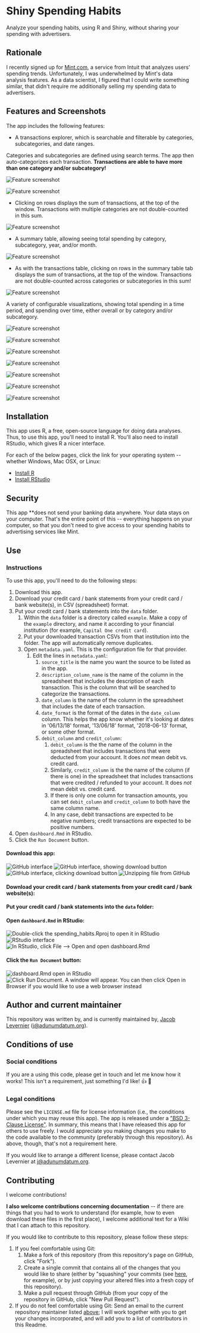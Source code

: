 # Shiny Spending Habits

Analyze your spending habits, using R and Shiny, without sharing your spending with advertisers.

## Rationale

I recently signed up for [Mint.com](https://mint.com), a service from Intuit that analyzes users' spending trends. Unfortunately, I was underwhelmed by Mint's data analysis features. As a data scientist, I figured that I could write something similar, that didn't require me additionally selling my spending data to advertisers.

## Features and Screenshots

The app includes the following features:

- A transactions explorer, which is searchable and filterable by categories, subcategories, and date ranges.

Categories and subcategories are defined using search terms. The app then auto-categorizes each transaction. **Transactions are able to have more than one category and/or subcategory!**

![Feature screenshot](images/features/screenshot_00.png)

![Feature screenshot](images/features/screenshot_01.png)

- Clicking on rows displays the sum of transactions, at the top of the window. Transactions with multiple categories are not double-counted in this sum.

![Feature screenshot](images/features/screenshot_02.png)

- A summary table, allowing seeing total spending by category, subcategory, year, and/or month.

![Feature screenshot](images/features/screenshot_03.png)

- As with the transactions table, clicking on rows in the summary table tab displays the sum of transactions, at the top of the window. Transactions are not double-counted across categories or subcategories in this sum!

![Feature screenshot](images/features/screenshot_04.png)

A variety of configurable visualizations, showing total spending in a time period, and spending over time, either overall or by category and/or subcategory.

![Feature screenshot](images/features/screenshot_05.png)

![Feature screenshot](images/features/screenshot_06.png)

![Feature screenshot](images/features/screenshot_07.png)

![Feature screenshot](images/features/screenshot_08.png)

![Feature screenshot](images/features/screenshot_09.png)

![Feature screenshot](images/features/screenshot_10.png)

![Feature screenshot](images/features/screenshot_11.png)

## Installation

This app uses R, a free, open-source language for doing data analyses. Thus, to use this app, you'll need to install R. You'll also need to install RStudio, which gives R a nicer interface.

For each of the below pages, click the link for your operating system -- whether Windows, Mac OSX, or Linux:

- [Install R](https://cran.cnr.berkeley.edu/)
- [Install RStudio](https://www.rstudio.com/products/rstudio/download/#download)

## Security

This app **does not send your banking data anywhere. Your data stays on your computer. That's the entire point of this -- everything happens on your computer, so that you don't need to give access to your spending habits to advertising services like Mint.

## Use

### Instructions

To use this app, you'll need to do the following steps:

1. Download this app.
1. Download your credit card / bank statements from your credit card / bank website(s), in CSV (spreadsheet) format.
1. Put your credit card / bank statements into the `data` folder.
    1. Within the `data` folder is a directory called `example`. Make a copy of the `example` directory, and name it according to your financial institution (for example, `Capital One credit card`).
    1. Put your downloaded transaction CSVs from that institution into the folder. The app will automatically remove duplicates.
    1. Open `metadata.yaml`. This is the configuration file for that provider.
        1. Edit the lines in `metadata.yaml`:
            1. `source_title` is the name you want the source to be listed as in the app.
            1. `description_column_name` is the name of the column in the spreadsheet that includes the description of each transaction. This is the column that will be searched to categorize the transactions.
            1. `date_column` is the name of the column in the spreadsheet that includes the date of each transaction.
            1. `date_format` is the format of the dates in the `date_column` column. This helps the app know whether it's looking at dates in '06/13/18' format, '13/06/18' format, '2018-06-13' format, or some other format.
            1. `debit_column` and `credit_column`:
                1. `debit_column` is the the name of the column in the spreadsheet that includes transactions that were deducted from your account. It does *not* mean debit vs. credit card.
                1. Similarly, `credit_column` is the the name of the column (if there is one) in the spreadsheet that includes transactions that were credited / refunded to your account. It does *not* mean debit vs. credit card.
                1. If there is only one column for transaction amounts, you can set `debit_column` and `credit_column` to both have the same column name.  
                1. In any case, debit transactions are expected to be negative numbers; credit transactions are expected to be positive numbers.
1. Open `dashboard.Rmd` in RStudio.
1. Click the `Run Document` button.

#### Download this app:

![GitHub interface](images/setup/screenshot_0.png)
![GitHub interface, showing download button](images/setup/screenshot_1.png)
![GitHub interface, clicking download button](images/setup/screenshot_2.png)
![Unzipping file from GitHub](images/setup/screenshot_3.png)

#### Download your credit card / bank statements from your credit card / bank website(s):

#### Put your credit card / bank statements into the `data` folder:

#### Open `dashboard.Rmd` in RStudio:

![Double-click the `spending_habits.Rproj` to open it in RStudio](images/setup/screenshot_4.png)
![RStudio interface](images/setup/screenshot_5.png)
![In RStudio, click `File --> Open` and open `dashboard.Rmd`](images/setup/screenshot_6.png)

#### Click the `Run Document` button:

![`dashboard.Rmd` open in RStudio](images/setup/screenshot_7.png)
![Click `Run Document`. A window will appear. You can then click `Open in Browser` if you would like to use a web browser instead](images/setup/screenshot_8.png)

## Author and current maintainer

This repository was written by, and is currently maintained by, [Jacob Levernier](https://adunumdatum.org) (<j@adunumdatum.org>).

## Conditions of use

### Social conditions

If you are a using this code, please get in touch and let me know how it works! This isn't a requirement, just something I'd like! :thumbsup: :pray:

### Legal conditions

Please see the `LICENSE.md` file for license information (i.e., the conditions under which you may reuse this app). The app is released under a ["BSD 3-Clause License"](https://tldrlegal.com/license/bsd-3-clause-license-(revised) "TLDR Legal: 'BSD 3-Clause License (Revised)'"). In summary, this means that I have released this app for others to use freely. I would appreciate you making changes you make to the code available to the community (preferably through this repository). As above, though, that's not a requirement here.

If you would like to arrange a different license, please contact Jacob Levernier at <j@adunumdatum.org>.

## Contributing

I welcome contributions!

**I also welcome contributions concerning documentation** -- if there are things that you had to work to understand (for example, how to even download these files in the first place), I welcome additional text for a Wiki that I can attach to this repository.

If you would like to contribute to this repository, please follow these steps:

1. If you feel comfortable using Git:
    1. Make a fork of this repository (from this repository's page on GitHub, click "Fork").
    1. Create a single commit that contains all of the changes that you would like to share (either by "squashing" your commits (see [here](http://stackoverflow.com/a/5189600 'StackOverflow: Squash my last X commits together using Git'), for example), or by just copying your altered files into a fresh copy of this repository).
    1. Make a pull request through GitHub (from your copy of the repository in GitHub, click "New Pull Request").
1. If you do not feel comfortable using Git: Send an email to the current repository maintainer listed [above](#current-maintainer 'Current maintainer'); I will work together with you to get your changes incorporated, and will add you to a list of contributors in this Readme.

